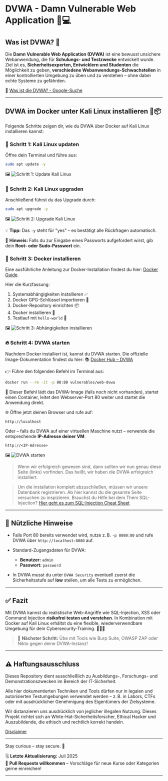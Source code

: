 # DVWA - Damn Vulnerable Web Application 🐞💻

## Was ist DVWA? 🤔

Die **Damn Vulnerable Web Application (DVWA)** ist eine bewusst unsichere Webanwendung, die für **Schulungs- und Testzwecke** entwickelt wurde. Ziel ist es, **Sicherheitsexperten, Entwicklern und Studenten** die Möglichkeit zu geben, **verschiedene Webanwendungs-Schwachstellen** in einer kontrollierten Umgebung zu üben und zu verstehen – ohne dabei echte Systeme zu gefährden.

🔎 [Was ist die DVWA? - Google-Suche](https://www.google.com/search?q=was+ist+die+dvwa&client=firefox-b-d&sca_esv=45ade08aecea71dd&sxsrf=AE3TifNZWbMyTSVuoLgFF1l0m5ggqQv_Ew%3A1753627769172&ei=eTyGaNOZCt3d7_UP4e2IoQs)

---

## DVWA im Docker unter Kali Linux installieren 🐳📦

Folgende Schritte zeigen dir, wie du DVWA über Docker auf Kali Linux installieren kannst:

### 🧰 Schritt 1: Kali Linux updaten

Öffne dein Terminal und führe aus:

```bash
sudo apt update -y
```

🖼️ ![Schritt 1: Update Kali Linux](/cybersercurity/10-practice-labs/dvwa-lab/dvwa-ressources/pictures/step1UpdateKali.png)

### 🔧 Schritt 2: Kali Linux upgraden

Anschließend führst du das Upgrade durch:

```bash
sudo apt upgrade -y
```

🖼️ ![Schritt 2: Upgrade Kali Linux](/cybersercurity/10-practice-labs/dvwa-lab/dvwa-ressources/pictures/step2UpgradeKali.png)

💡 **Tipp:** Das `-y` steht für "yes" – es bestätigt alle Rückfragen automatisch.

🔐 **Hinweis:** Falls du zur Eingabe eines Passworts aufgefordert wirst, gib dein **Root- oder Sudo-Passwort** ein.

### 🐳 Schritt 3: Docker installieren

Eine ausführliche Anleitung zur Docker-Installation findest du hier: [Docker Guide](/cybersercurity/09-tools-cheatsheet/docker-infos.md).

Hier die Kurzfassung:

1. Systemabhängigkeiten installieren ✅
2. Docker GPG-Schlüssel importieren 🔑
3. Docker-Repository einrichten 📦
4. Docker installieren 🐳
5. Testlauf mit `hello-world` 🔄

🖼️ ![Schritt 3: Abhängigkeiten installieren](/cybersercurity/10-practice-labs/dvwa-lab/dvwa-ressources/pictures/step3installDependencies.png)

### 🔥 Schritt 4: DVWA starten

Nachdem Docker installiert ist, kannst du DVWA starten. Die offizielle Image-Dokumentation findest du hier:
📚 [Docker Hub – DVWA](https://hub.docker.com/r/vulnerables/web-dvwa)

👉 Führe den folgenden Befehl im Terminal aus:

```bash
docker run --rm -it -p 80:80 vulnerables/web-dvwa
```

📂 Dieser Befehl lädt das DVWA-Image (falls noch nicht vorhanden), startet einen Container, leitet den Webserver-Port 80 weiter und startet die Anwendung direkt.

🌐 Öffne jetzt deinen Browser und rufe auf:

```http
http://localhost
```

Oder – falls du DVWA auf einer virtuellen Maschine nutzt – verwende die entsprechende **IP-Adresse deiner VM**:

```http
http://<IP-Adresse>
```

🖼️ ![DVWA starten](/cybersercurity/10-practice-labs/dvwa-lab/dvwa-ressources/pictures/step3installDependencies.png)

> Wenn wir erfolgreich gewesen sind, dann sollten wir nun genau diese Seite (links) vorfinden. Das heißt, wir haben die DVWA erfolgreich installiert.

> Um die Installation komplett abzuschließen, müssen wir unsere Datenbank registrieren. Ab hier kannst du die gesamte Seite versuchen zu inspizieren. Brauchst du Hilfe bei dem Them SQL-Injection? [Hier geht es zum SQL-Injection Cheat Sheet](/cybersercurity/03-web-security/sql_injection_to_shell.md)


---

## 🧠 Nützliche Hinweise

* Falls Port 80 bereits verwendet wird, nutze z. B. `-p 8080:80` und rufe DVWA über `http://localhost:8080` auf.
* Standard-Zugangsdaten für DVWA:

  * **Benutzer:** `admin`
  * **Passwort:** `password`
* In DVWA musst du unter `DVWA Security` eventuell zuerst die Sicherheitsstufe auf **low** stellen, um alle Tests zu ermöglichen.

---

## ✅ Fazit

Mit DVWA kannst du realistische Web-Angriffe wie SQL-Injection, XSS oder Command Injection **risikofrei testen und verstehen**. In Kombination mit Docker auf Kali Linux erhältst du eine flexible, wiederverwendbare Umgebung für dein Cybersecurity-Training. 🔐🧑‍💻

> 🚀 **Nächster Schritt:** Übe mit Tools wie Burp Suite, OWASP ZAP oder Nikto gegen deine DVWA-Instanz!


---

## ⚠️ Haftungsausschluss

Dieses Repository dient ausschließlich zu Ausbildungs-, Forschungs- und Demonstrationszwecken im Bereich der IT-Sicherheit.

Alle hier dokumentierten Techniken und Tools dürfen nur in legalen und autorisierten Testumgebungen verwendet werden – z. B. in Labors, CTFs oder mit ausdrücklicher Genehmigung des Eigentümers der Zielsysteme.

Wir distanzieren uns ausdrücklich von jeglicher illegalen Nutzung.
Dieses Projekt richtet sich an White-Hat-Sicherheitsforscher, Ethical Hacker und Auszubildende, die ethisch und rechtlich korrekt handeln.

[Disclaimer](/cybersercurity/00-disclaimer/disclaimer.md)

--- 

Stay curious – stay secure. 🔐

🗓️ **Letzte Aktualisierung:** Juli 2025  
🤝 **Pull Requests willkommen** – Vorschläge für neue Kurse oder Kategorien gerne einreichen!

---
